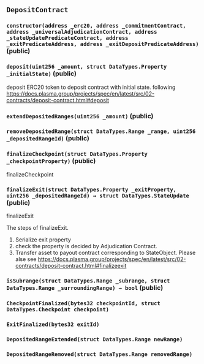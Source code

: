 ## `DepositContract`






### `constructor(address _erc20, address _commitmentContract, address _universalAdjudicationContract, address _stateUpdatePredicateContract, address _exitPredicateAddress, address _exitDepositPredicateAddress)` (public)





### `deposit(uint256 _amount, struct DataTypes.Property _initialState)` (public)



deposit ERC20 token to deposit contract with initial state.
following https://docs.plasma.group/projects/spec/en/latest/src/02-contracts/deposit-contract.html#deposit


### `extendDepositedRanges(uint256 _amount)` (public)





### `removeDepositedRange(struct DataTypes.Range _range, uint256 _depositedRangeId)` (public)





### `finalizeCheckpoint(struct DataTypes.Property _checkpointProperty)` (public)

finalizeCheckpoint




### `finalizeExit(struct DataTypes.Property _exitProperty, uint256 _depositedRangeId) → struct DataTypes.StateUpdate` (public)

finalizeExit


The steps of finalizeExit.
1. Serialize exit property
2. check the property is decided by Adjudication Contract.
3. Transfer asset to payout contract corresponding to StateObject.
Please alse see https://docs.plasma.group/projects/spec/en/latest/src/02-contracts/deposit-contract.html#finalizeexit

### `isSubrange(struct DataTypes.Range _subrange, struct DataTypes.Range _surroundingRange) → bool` (public)






### `CheckpointFinalized(bytes32 checkpointId, struct DataTypes.Checkpoint checkpoint)`





### `ExitFinalized(bytes32 exitId)`





### `DepositedRangeExtended(struct DataTypes.Range newRange)`





### `DepositedRangeRemoved(struct DataTypes.Range removedRange)`





